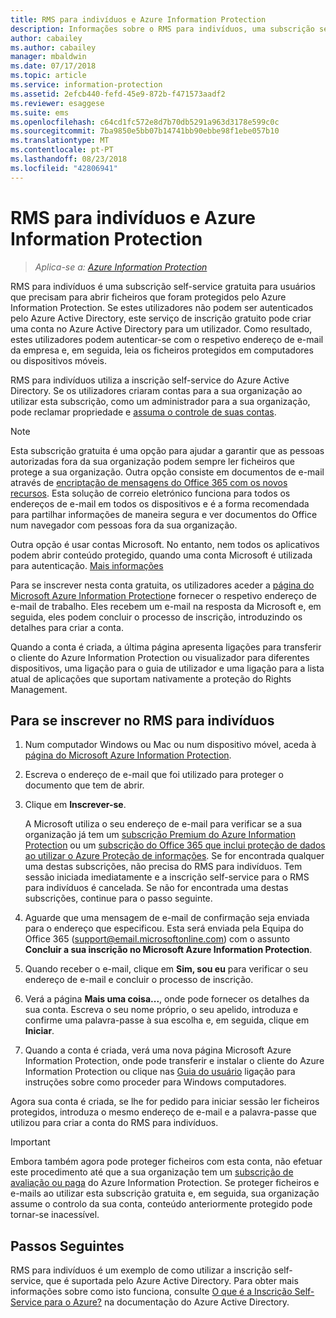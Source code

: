 ```yaml
---
title: RMS para indivíduos e Azure Information Protection
description: Informações sobre o RMS para indivíduos, uma subscrição self-service gratuita para os utilizadores que foram enviados os ficheiros protegidos, mas estes utilizadores não podem ser autenticados porque o respetivo departamento de TI não gere uma conta para os mesmos no Azure.
author: cabailey
ms.author: cabailey
manager: mbaldwin
ms.date: 07/17/2018
ms.topic: article
ms.service: information-protection
ms.assetid: 2efcb440-fefd-45e9-872b-f471573aadf2
ms.reviewer: esaggese
ms.suite: ems
ms.openlocfilehash: c64cd1fc572e8d7b70db5291a963d3178e599c0c
ms.sourcegitcommit: 7ba9850e5bb07b14741bb90ebbe98f1ebe057b10
ms.translationtype: MT
ms.contentlocale: pt-PT
ms.lasthandoff: 08/23/2018
ms.locfileid: "42806941"
---
```

# <a name="rms-for-individuals-and-azure-information-protection"></a>RMS para indivíduos e Azure Information Protection

>*Aplica-se a: [Azure Information Protection](https://azure.microsoft.com/pricing/details/information-protection)*

RMS para indivíduos é uma subscrição self-service gratuita para usuários que precisam para abrir ficheiros que foram protegidos pelo Azure Information Protection. Se estes utilizadores não podem ser autenticados pelo Azure Active Directory, este serviço de inscrição gratuito pode criar uma conta no Azure Active Directory para um utilizador. Como resultado, estes utilizadores podem autenticar-se com o respetivo endereço de e-mail da empresa e, em seguida, leia os ficheiros protegidos em computadores ou dispositivos móveis.

RMS para indivíduos utiliza a inscrição self-service do Azure Active Directory. Se os utilizadores criaram contas para a sua organização ao utilizar esta subscrição, como um administrador para a sua organização, pode reclamar propriedade e [assuma o controle de suas contas](/active-directory/domains-admin-takeover#external-admin-takeover). 


> [!NOTE]
> Esta subscrição gratuita é uma opção para ajudar a garantir que as pessoas autorizadas fora da sua organização podem sempre ler ficheiros que protege a sua organização. Outra opção consiste em documentos de e-mail através de [encriptação de mensagens do Office 365 com os novos recursos](https://support.office.com/article/7ff0c040-b25c-4378-9904-b1b50210d00e). Esta solução de correio eletrónico funciona para todos os endereços de e-mail em todos os dispositivos e é a forma recomendada para partilhar informações de maneira segura e ver documentos do Office num navegador com pessoas fora da sua organização.
> 
> Outra opção é usar contas Microsoft. No entanto, nem todos os aplicativos podem abrir conteúdo protegido, quando uma conta Microsoft é utilizada para autenticação. [Mais informações](secure-collaboration-documents.md#supported-scenarios-for-opening-protected-documents) 

Para se inscrever nesta conta gratuita, os utilizadores aceder a [página do Microsoft Azure Information Protection](https://aka.ms/rms-signup)e fornecer o respetivo endereço de e-mail de trabalho. Eles recebem um e-mail na resposta da Microsoft e, em seguida, eles podem concluir o processo de inscrição, introduzindo os detalhes para criar a conta. 

Quando a conta é criada, a última página apresenta ligações para transferir o cliente do Azure Information Protection ou visualizador para diferentes dispositivos, uma ligação para o guia de utilizador e uma ligação para a lista atual de aplicações que suportam nativamente a proteção do Rights Management. 

## <a name="to-sign-up-for-rms-for-individuals"></a>Para se inscrever no RMS para indivíduos

1. Num computador Windows ou Mac ou num dispositivo móvel, aceda à [página do Microsoft Azure Information Protection](https://aka.ms/rms-signup).

2. Escreva o endereço de e-mail que foi utilizado para proteger o documento que tem de abrir.

3. Clique em **Inscrever-se**.

    A Microsoft utiliza o seu endereço de e-mail para verificar se a sua organização já tem um [subscrição Premium do Azure Information Protection](https://www.microsoft.com/cloud-platform/azure-information-protection-pricing) ou um [subscrição do Office 365 que inclui proteção de dados ao utilizar o Azure Proteção de informações](http://download.microsoft.com/download/E/C/F/ECF42E71-4EC0-48FF-AA00-577AC14D5B5C/Azure_Information_Protection_licensing_datasheet_EN-US.pdf). Se for encontrada qualquer uma destas subscrições, não precisa do RMS para indivíduos. Tem sessão iniciada imediatamente e a inscrição self-service para o RMS para indivíduos é cancelada. Se não for encontrada uma destas subscrições, continue para o passo seguinte.

4. Aguarde que uma mensagem de e-mail de confirmação seja enviada para o endereço que especificou. Esta será enviada pela Equipa do Office 365 (support@email.microsoftonline.com) com o assunto **Concluir a sua inscrição no Microsoft Azure Information Protection**.

5. Quando receber o e-mail, clique em **Sim, sou eu** para verificar o seu endereço de e-mail e concluir o processo de inscrição.

6. Verá a página **Mais uma coisa...**, onde pode fornecer os detalhes da sua conta. Escreva o seu nome próprio, o seu apelido, introduza e confirme uma palavra-passe à sua escolha e, em seguida, clique em **Iniciar**.

7. Quando a conta é criada, verá uma nova página Microsoft Azure Information Protection, onde pode transferir e instalar o cliente do Azure Information Protection ou clique nas [Guia do usuário](./rms-client/client-user-guide.md) ligação para instruções sobre como proceder para Windows computadores.

Agora sua conta é criada, se lhe for pedido para iniciar sessão ler ficheiros protegidos, introduza o mesmo endereço de e-mail e a palavra-passe que utilizou para criar a conta do RMS para indivíduos.

> [!IMPORTANT]
> Embora também agora pode proteger ficheiros com esta conta, não efetuar este procedimento até que a sua organização tem um [subscrição de avaliação ou paga](https://azure.microsoft.com/pricing/details/information-protection/) do Azure Information Protection. Se proteger ficheiros e e-mails ao utilizar esta subscrição gratuita e, em seguida, sua organização assume o controlo da sua conta, conteúdo anteriormente protegido pode tornar-se inacessível.


## <a name="next-steps"></a>Passos Seguintes
RMS para indivíduos é um exemplo de como utilizar a inscrição self-service, que é suportada pelo Azure Active Directory. Para obter mais informações sobre como isto funciona, consulte [O que é a Inscrição Self-Service para o Azure?](/active-directory/active-directory-self-service-signup) na documentação do Azure Active Directory.

